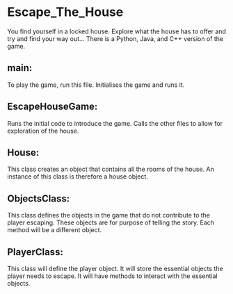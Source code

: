 # Escape_The_House
You find yourself in a locked house. 
Explore what the house has to offer and try and find your way out...
There is a Python, Java, and C++ version of the game.

## main:
To play the game, run this file.
Initialises the game and runs it.

## EscapeHouseGame:
Runs the initial code to introduce the game.
Calls the other files to allow for exploration of the house.

## House:
This class creates an object that contains all the rooms of the house.
An instance of this class is therefore a house object.

## ObjectsClass:
This class defines the objects in the game that do not contribute to 
the player escaping.
These objects are for purpose of telling the story.
Each method will be a different object.

## PlayerClass:
This class will define the player object.
It will store the essential objects the player needs to escape.
It will have methods to interact with the essential objects.
